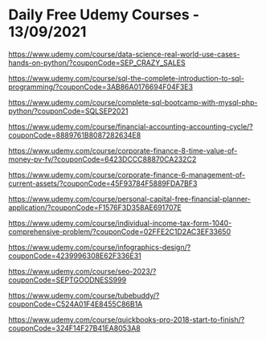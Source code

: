 # Daily Free Udemy Courses - 13/09/2021

https://www.udemy.com/course/data-science-real-world-use-cases-hands-on-python/?couponCode=SEP_CRAZY_SALES
https://www.udemy.com/course/sql-the-complete-introduction-to-sql-programming/?couponCode=3AB86A0176694F04F3E3
https://www.udemy.com/course/complete-sql-bootcamp-with-mysql-php-python/?couponCode=SQLSEP2021
https://www.udemy.com/course/financial-accounting-accounting-cycle/?couponCode=8889761B8087282634E8
https://www.udemy.com/course/corporate-finance-8-time-value-of-money-pv-fv/?couponCode=6423DCCC88870CA232C2
https://www.udemy.com/course/corporate-finance-6-management-of-current-assets/?couponCode=45F93784F5889FDA7BF3
https://www.udemy.com/course/personal-capital-free-financial-planner-application/?couponCode=F1576F3D358AE691707E
https://www.udemy.com/course/individual-income-tax-form-1040-comprehensive-problem/?couponCode=02FFE2C1D2AC3EF33650
https://www.udemy.com/course/infographics-design/?couponCode=4239996308E62F336E31
https://www.udemy.com/course/seo-2023/?couponCode=SEPTGOODNESS999
https://www.udemy.com/course/tubebuddy/?couponCode=C524A01F4E8455C86B1A
https://www.udemy.com/course/quickbooks-pro-2018-start-to-finish/?couponCode=324F14F27B41EA8053A8
